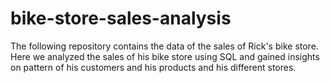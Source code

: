 # bike-store-sales-analysis
The following repository contains the data of the sales of Rick's bike store. Here we analyzed the sales of his bike store using SQL and gained insights on pattern of his customers and his products and his different stores.
